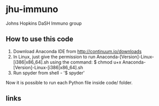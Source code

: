 # jhu-immuno
Johns Hopkins DaSH Immuno group

## How to use this code

1) Download Anaconda IDE from http://continuum.io/downloads
2) In Linux, just give the permission to run Anaconda-[Version]-Linux-[i386|x86_64].sh using the command:
$ chmod u+x Anaconda-[Version]-Linux-[i386|x86_64].sh
3) Run spyder from shell - '$ spyder'

Now it is possible to run each Python file inside code/ folder.

## links
